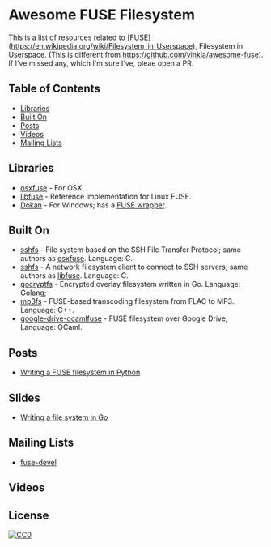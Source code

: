 # Awesome FUSE Filesystem

This is a list of resources related to [FUSE]
(https://en.wikipedia.org/wiki/Filesystem_in_Userspace), Filesystem in
Userspace. (This is different from https://github.com/vinkla/awesome-fuse). If
I've missed any, which I'm sure I've, pleae open a PR.

## Table of Contents

* [Libraries](#libraries)
* [Built On](#built-on)
* [Posts](#posts)
* [Videos](#videos)
* [Mailing Lists](#mailing-lists)

## Libraries

* [osxfuse](https://osxfuse.github.io) - For OSX
* [libfuse](https://github.com/libfuse/libfuse) - Reference implementation for
  Linux FUSE.
* [Dokan](https://dokan-dev.github.io) - For Windows; has a [FUSE wrapper](https://github.com/dokan-dev/dokany/wiki/FUSE).

## Built On

* [sshfs](https://github.com/osxfuse/sshfs) - File system based on the SSH File
  Transfer Protocol; same authors as [osxfuse](https://github.com/osxfuse).
Language: C.
* [sshfs](https://github.com/libfuse/sshfs) - A network filesystem client to
  connect to SSH servers; same authors as [libfuse](https://github.com/libfuse).
Language: C.
* [gocryptfs](https://github.com/rfjakob/gocryptfs) - Encrypted overlay
  filesystem written in Go. Language: Golang;
* [mp3fs](https://github.com/khenriks/mp3fs) - FUSE-based transcoding filesystem
  from FLAC to MP3. Language: C++.
* [google-drive-ocamlfuse](https://github.com/astrada/google-drive-ocamlfuse) -
  FUSE filesystem over Google Drive; Language: OCaml.

## Posts

* [Writing a FUSE filesystem in
  Python](https://www.stavros.io/posts/python-fuse-filesystem/)

## Slides

* [Writing a file system in
  Go](https://bazil.org/talks/2013-06-10-la-gophers/#1)

## Mailing Lists

* [fuse-devel](https://sourceforge.net/p/fuse/mailman/fuse-devel)

## Videos

## License

[![CC0](https://licensebuttons.net/p/zero/1.0/88x31.png)](http://creativecommons.org/publicdomain/zero/1.0/)
